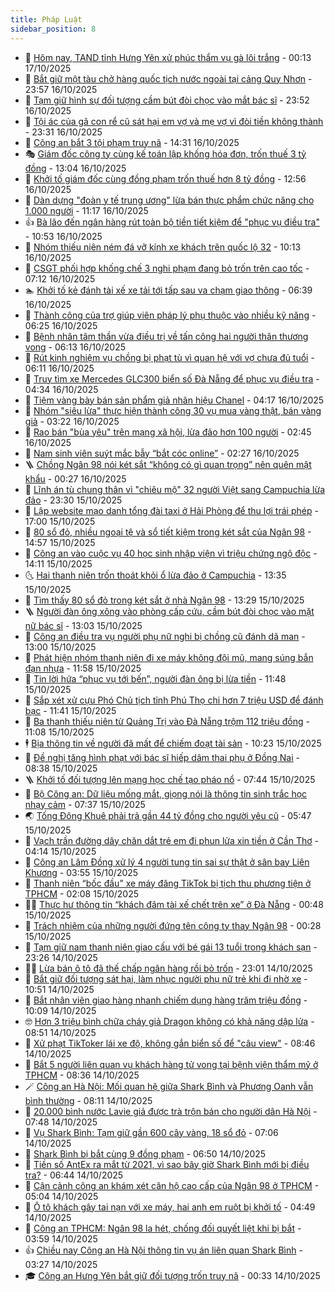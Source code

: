 ```yaml
---
title: Pháp Luật
sidebar_position: 8
---
```


<!-- dantri-phap-luat:START -->
- 🌊 [Hôm nay, TAND tỉnh Hưng Yên xử phúc thẩm vụ gà lôi trắng](https://dantri.com.vn/phap-luat/hom-nay-tand-tinh-hung-yen-xu-phuc-tham-vu-ga-loi-trang-20251017070311118.htm) - 00:13 17/10/2025
- 🐲 [Bắt giữ một tàu chở hàng quốc tịch nước ngoài tại cảng Quy Nhơn](https://dantri.com.vn/phap-luat/bat-giu-mot-tau-cho-hang-quoc-tich-nuoc-ngoai-tai-cang-quy-nhon-20251017063915723.htm) - 23:57 16/10/2025
- 🌁 [Tạm giữ hình sự đối tượng cầm bút đòi chọc vào mắt bác sĩ](https://dantri.com.vn/phap-luat/tam-giu-hinh-su-doi-tuong-cam-but-doi-choc-vao-mat-bac-si-20251016220758960.htm) - 23:52 16/10/2025
- 🎃 [Tội ác của gã con rể cũ sát hại em vợ và mẹ vợ vì đòi tiền không thành](https://dantri.com.vn/phap-luat/toi-ac-cua-ga-con-re-cu-sat-hai-em-vo-va-me-vo-vi-doi-tien-khong-thanh-20251017013140105.htm) - 23:31 16/10/2025
- 🦅 [Công an bắt 3 tội phạm truy nã](https://dantri.com.vn/phap-luat/cong-an-bat-3-toi-pham-truy-na-20251016181719327.htm) - 14:31 16/10/2025
- 🎭 [Giám đốc công ty cùng kế toán lập khống hóa đơn, trốn thuế 3 tỷ đồng](https://dantri.com.vn/phap-luat/giam-doc-cong-ty-cung-ke-toan-lap-khong-hoa-don-tron-thue-3-ty-dong-20251016185447175.htm) - 13:04 16/10/2025
- 🤗 [Khởi tố giám đốc cùng đồng phạm trốn thuế hơn 8 tỷ đồng](https://dantri.com.vn/phap-luat/khoi-to-giam-doc-cung-dong-pham-tron-thue-hon-8-ty-dong-20251016180717501.htm) - 12:56 16/10/2025
- 🚀 [Dàn dựng &quot;đoàn y tế trung ương&quot; lừa bán thực phẩm chức năng cho 1.000 người](https://dantri.com.vn/phap-luat/dan-dung-doan-y-te-trung-uong-lua-ban-thuc-pham-chuc-nang-cho-1000-nguoi-20251016171759159.htm) - 11:17 16/10/2025
- 👍 [Bà lão đến ngân hàng rút toàn bộ tiền tiết kiệm để &quot;phục vụ điều tra&quot;](https://dantri.com.vn/phap-luat/ba-lao-den-ngan-hang-rut-toan-bo-tien-tiet-kiem-de-phuc-vu-dieu-tra-20251016161345170.htm) - 10:53 16/10/2025
- 🧐 [Nhóm thiếu niên ném đá vỡ kính xe khách trên quốc lộ 32](https://dantri.com.vn/phap-luat/nhom-thieu-nien-nem-da-vo-kinh-xe-khach-tren-quoc-lo-32-20251016163221408.htm) - 10:13 16/10/2025
- 🫶 [CSGT phối hợp khống chế 3 nghi phạm đang bỏ trốn trên cao tốc](https://dantri.com.vn/phap-luat/csgt-phoi-hop-khong-che-3-nghi-pham-dang-bo-tron-tren-cao-toc-20251016134818192.htm) - 07:12 16/10/2025
- 🏊 [Khởi tố kẻ đánh tài xế xe tải tới tấp sau va chạm giao thông](https://dantri.com.vn/phap-luat/khoi-to-ke-danh-tai-xe-xe-tai-toi-tap-sau-va-cham-giao-thong-20251016115231512.htm) - 06:39 16/10/2025
- 🌋 [Thành công của trợ giúp viên pháp lý phụ thuộc vào nhiều kỹ năng](https://dantri.com.vn/phap-luat/thanh-cong-cua-tro-giup-vien-phap-ly-phu-thuoc-vao-nhieu-ky-nang-20251016120511894.htm) - 06:25 16/10/2025
- 👹 [Bệnh nhân tâm thần vừa điều trị về tấn công hai người thân thương vong](https://dantri.com.vn/phap-luat/benh-nhan-tam-than-vua-dieu-tri-ve-tan-cong-hai-nguoi-than-thuong-vong-20251016120336229.htm) - 06:13 16/10/2025
- 🫣 [Rút kinh nghiệm vụ chồng bị phạt tù vì quan hệ với vợ chưa đủ tuổi](https://dantri.com.vn/phap-luat/rut-kinh-nghiem-vu-chong-bi-phat-tu-vi-quan-he-voi-vo-chua-du-tuoi-20251016105915881.htm) - 06:11 16/10/2025
- 🎃 [Truy tìm xe Mercedes GLC300 biển số Đà Nẵng để phục vụ điều tra](https://dantri.com.vn/phap-luat/truy-tim-xe-mercedes-glc300-bien-so-da-nang-de-phuc-vu-dieu-tra-20251016112750711.htm) - 04:34 16/10/2025
- 🌝 [Tiệm vàng bày bán sản phẩm giả nhãn hiệu Chanel](https://dantri.com.vn/phap-luat/tiem-vang-bay-ban-san-pham-gia-nhan-hieu-chanel-20251016103507433.htm) - 04:17 16/10/2025
- 🚀 [Nhóm &quot;siêu lừa&quot; thực hiện thành công 30 vụ mua vàng thật, bán vàng giả](https://dantri.com.vn/phap-luat/nhom-sieu-lua-thuc-hien-thanh-cong-30-vu-mua-vang-that-ban-vang-gia-20251016101158954.htm) - 03:22 16/10/2025
- 🥷 [Rao bán &quot;bùa yêu&quot; trên mạng xã hội, lừa đảo hơn 100 người](https://dantri.com.vn/phap-luat/rao-ban-bua-yeu-tren-mang-xa-hoi-lua-dao-hon-100-nguoi-20251016093022805.htm) - 02:45 16/10/2025
- 👺 [Nam sinh viên suýt mắc bẫy “bắt cóc online”](https://dantri.com.vn/phap-luat/nam-sinh-vien-suyt-mac-bay-bat-coc-online-20251016072036905.htm) - 02:27 16/10/2025
- 🪜 [Chồng Ngân 98 nói két sắt “không có gì quan trọng” nên quên mật khẩu](https://dantri.com.vn/phap-luat/chong-ngan-98-noi-ket-sat-khong-co-gi-quan-trong-nen-quen-mat-khau-20251016000901821.htm) - 00:27 16/10/2025
- 🦄 [Lĩnh án tù chung thân vì &quot;chiêu mộ&quot; 32 người Việt sang Campuchia lừa đảo](https://dantri.com.vn/phap-luat/linh-an-tu-chung-than-vi-chieu-mo-32-nguoi-viet-sang-campuchia-lua-dao-20251015233642109.htm) - 23:30 15/10/2025
- 🦍 [Lập website mạo danh tổng đài taxi ở Hải Phòng để thu lợi trái phép](https://dantri.com.vn/phap-luat/lap-website-mao-danh-tong-dai-taxi-o-hai-phong-de-thu-loi-trai-phep-20251015233909779.htm) - 17:00 15/10/2025
- 🌁 [80 sổ đỏ, nhiều ngoại tệ và sổ tiết kiệm trong két sắt của Ngân 98](https://dantri.com.vn/phap-luat/80-so-do-nhieu-ngoai-te-va-so-tiet-kiem-trong-ket-sat-cua-ngan-98-20251015212931647.htm) - 14:57 15/10/2025
- 💯 [Công an vào cuộc vụ 40 học sinh nhập viện vì triệu chứng ngộ độc](https://dantri.com.vn/phap-luat/cong-an-vao-cuoc-vu-40-hoc-sinh-nhap-vien-vi-trieu-chung-ngo-doc-20251015204107857.htm) - 14:11 15/10/2025
- 🌜 [Hai thanh niên trốn thoát khỏi ổ lừa đảo ở Campuchia](https://dantri.com.vn/phap-luat/hai-thanh-nien-tron-thoat-khoi-o-lua-dao-o-campuchia-20251015195627296.htm) - 13:35 15/10/2025
- 👹 [Tìm thấy 80 sổ đỏ trong két sắt ở nhà Ngân 98](https://dantri.com.vn/phap-luat/tim-thay-80-so-do-trong-ket-sat-o-nha-ngan-98-20251015201746416.htm) - 13:29 15/10/2025
- 🪜 [Người đàn ông xông vào phòng cấp cứu, cầm bút đòi chọc vào mặt nữ bác sĩ](https://dantri.com.vn/phap-luat/nguoi-dan-ong-xong-vao-phong-cap-cuu-cam-but-doi-choc-vao-mat-nu-bac-si-20251015172408114.htm) - 13:03 15/10/2025
- 🦩 [Công an điều tra vụ người phụ nữ nghi bị chồng cũ đánh dã man](https://dantri.com.vn/phap-luat/cong-an-dieu-tra-vu-nguoi-phu-nu-nghi-bi-chong-cu-danh-da-man-20251015191906226.htm) - 13:00 15/10/2025
- 💂 [Phát hiện nhóm thanh niên đi xe máy không đội mũ, mang súng bắn đạn nhựa](https://dantri.com.vn/phap-luat/phat-hien-nhom-thanh-nien-di-xe-may-khong-doi-mu-mang-sung-ban-dan-nhua-20251015184517941.htm) - 11:58 15/10/2025
- 💃 [Tin lời hứa “phục vụ tới bến”, người đàn ông bị lừa tiền](https://dantri.com.vn/phap-luat/tin-loi-hua-phuc-vu-toi-ben-nguoi-dan-ong-bi-lua-tien-20251015183304678.htm) - 11:48 15/10/2025
- 🧐 [Sắp xét xử cựu Phó Chủ tịch tỉnh Phú Thọ chi hơn 7 triệu USD để đánh bạc](https://dantri.com.vn/phap-luat/sap-xet-xu-cuu-pho-chu-tich-tinh-phu-tho-chi-hon-7-trieu-usd-de-danh-bac-20251015183254638.htm) - 11:41 15/10/2025
- 🤗 [Ba thanh thiếu niên từ Quảng Trị vào Đà Nẵng trộm 112 triệu đồng](https://dantri.com.vn/phap-luat/ba-thanh-thieu-nien-tu-quang-tri-vao-da-nang-trom-112-trieu-dong-20251015175931946.htm) - 11:08 15/10/2025
- 🕴 [Bịa thông tin về người đã mất để chiếm đoạt tài sản](https://dantri.com.vn/phap-luat/bia-thong-tin-ve-nguoi-da-mat-de-chiem-doat-tai-san-20251015164825813.htm) - 10:23 15/10/2025
- 🐎 [Đề nghị tăng hình phạt với bác sĩ hiếp dâm thai phụ ở Đồng Nai](https://dantri.com.vn/phap-luat/de-nghi-tang-hinh-phat-voi-bac-si-hiep-dam-thai-phu-o-dong-nai-20251015150010681.htm) - 08:38 15/10/2025
- 🪜 [Khởi tố đối tượng lên mạng học chế tạo pháo nổ](https://dantri.com.vn/phap-luat/khoi-to-doi-tuong-len-mang-hoc-che-tao-phao-no-20251015143622573.htm) - 07:44 15/10/2025
- 🤭 [Bộ Công an: Dữ liệu mống mắt, giọng nói là thông tin sinh trắc học nhạy cảm](https://dantri.com.vn/phap-luat/bo-cong-an-du-lieu-mong-mat-giong-noi-la-thong-tin-sinh-trac-hoc-nhay-cam-20251015143021543.htm) - 07:37 15/10/2025
- 🌏 [Tống Đông Khuê phải trả gần 44 tỷ đồng cho người yêu cũ](https://dantri.com.vn/phap-luat/tong-dong-khue-phai-tra-gan-44-ty-dong-cho-nguoi-yeu-cu-20251015113348665.htm) - 05:47 15/10/2025
- 🎃 [Vạch trần đường dây chăn dắt trẻ em đi phun lửa xin tiền ở Cần Thơ](https://dantri.com.vn/phap-luat/vach-tran-duong-day-chan-dat-tre-em-di-phun-lua-xin-tien-o-can-tho-20251015105257973.htm) - 04:14 15/10/2025
- 🗽 [Công an Lâm Đồng xử lý 4 người tung tin sai sự thật ở sân bay Liên Khương](https://dantri.com.vn/phap-luat/cong-an-lam-dong-xu-ly-4-nguoi-tung-tin-sai-su-that-o-san-bay-lien-khuong-20251015101222440.htm) - 03:55 15/10/2025
- 🌁 [Thanh niên “bốc đầu” xe máy đăng TikTok bị tịch thu phương tiện ở TPHCM](https://dantri.com.vn/phap-luat/thanh-nien-boc-dau-xe-may-dang-tiktok-bi-tich-thu-phuong-tien-o-tphcm-20251015080818650.htm) - 02:08 15/10/2025
- 🧑‍💻 [Thực hư thông tin “khách đâm tài xế chết trên xe” ở Đà Nẵng](https://dantri.com.vn/phap-luat/thuc-hu-thong-tin-khach-dam-tai-xe-chet-tren-xe-o-da-nang-20251014230833184.htm) - 00:48 15/10/2025
- 🌮 [Trách nhiệm của những người đứng tên công ty thay Ngân 98](https://dantri.com.vn/phap-luat/trach-nhiem-cua-nhung-nguoi-dung-ten-cong-ty-thay-ngan-98-20251014085330328.htm) - 00:28 15/10/2025
- 🤗 [Tạm giữ nam thanh niên giao cấu với bé gái 13 tuổi trong khách sạn](https://dantri.com.vn/phap-luat/tam-giu-nam-thanh-nien-giao-cau-voi-be-gai-13-tuoi-trong-khach-san-20251014214829210.htm) - 23:26 14/10/2025
- 👨‍🏫 [Lừa bán ô tô đã thế chấp ngân hàng rồi bỏ trốn](https://dantri.com.vn/phap-luat/lua-ban-o-to-da-the-chap-ngan-hang-roi-bo-tron-20251014234652468.htm) - 23:01 14/10/2025
- 🎉 [Bắt giữ đối tượng sát hại, làm nhục người phụ nữ trẻ khi đi nhờ xe](https://dantri.com.vn/phap-luat/bat-giu-doi-tuong-sat-hai-lam-nhuc-nguoi-phu-nu-tre-khi-di-nho-xe-20251014170522535.htm) - 10:51 14/10/2025
- 🤗 [Bắt nhân viên giao hàng nhanh chiếm dụng hàng trăm triệu đồng](https://dantri.com.vn/phap-luat/bat-nhan-vien-giao-hang-nhanh-chiem-dung-hang-tram-trieu-dong-20251014163943195.htm) - 10:09 14/10/2025
- 🤓 [Hơn 3 triệu bình chữa cháy giả Dragon không có khả năng dập lửa](https://dantri.com.vn/phap-luat/hon-3-trieu-binh-chua-chay-gia-dragon-khong-co-kha-nang-dap-lua-20251014152113328.htm) - 08:51 14/10/2025
- 👹 [Xử phạt TikToker lái xe độ, không gắn biển số để &quot;câu view&quot;](https://dantri.com.vn/phap-luat/xu-phat-tiktoker-lai-xe-do-khong-gan-bien-so-de-cau-view-20251014145132780.htm) - 08:46 14/10/2025
- 🐘 [Bắt 5 người liên quan vụ khách hàng tử vong tại bệnh viện thẩm mỹ ở TPHCM](https://dantri.com.vn/phap-luat/bat-5-nguoi-lien-quan-vu-khach-hang-tu-vong-tai-benh-vien-tham-my-o-tphcm-20251014152809804.htm) - 08:36 14/10/2025
- 🪄 [Công an Hà Nội: Mối quan hệ giữa Shark Bình và Phương Oanh vẫn bình thường](https://dantri.com.vn/phap-luat/cong-an-ha-noi-moi-quan-he-giua-shark-binh-va-phuong-oanh-van-binh-thuong-20251014150314501.htm) - 08:11 14/10/2025
- 💄 [20.000 bình nước Lavie giả được trà trộn bán cho người dân Hà Nội](https://dantri.com.vn/phap-luat/20000-binh-nuoc-lavie-gia-duoc-tra-tron-ban-cho-nguoi-dan-ha-noi-20251014144359147.htm) - 07:48 14/10/2025
- 🐎 [Vụ Shark Bình: Tạm giữ gần 600 cây vàng, 18 sổ đỏ](https://dantri.com.vn/phap-luat/vu-shark-binh-tam-giu-gan-600-cay-vang-18-so-do-20251014135526484.htm) - 07:06 14/10/2025
- 💯 [Shark Bình bị bắt cùng 9 đồng phạm](https://dantri.com.vn/phap-luat/shark-binh-bi-bat-cung-9-dong-pham-20251014152234781.htm) - 06:50 14/10/2025
- 💯 [Tiền số AntEx ra mắt từ 2021, vì sao bây giờ Shark Bình mới bị điều tra?](https://dantri.com.vn/phap-luat/tien-so-antex-ra-mat-tu-2021-vi-sao-bay-gio-shark-binh-moi-bi-dieu-tra-20251014133310354.htm) - 06:44 14/10/2025
- 🌈 [Cận cảnh công an khám xét căn hộ cao cấp của Ngân 98 ở TPHCM](https://dantri.com.vn/phap-luat/can-canh-cong-an-kham-xet-can-ho-cao-cap-cua-ngan-98-o-tphcm-20251014112443237.htm) - 05:04 14/10/2025
- 🧠 [Ô tô khách gây tai nạn với xe máy, hai anh em ruột bị khởi tố](https://dantri.com.vn/phap-luat/o-to-khach-gay-tai-nan-voi-xe-may-hai-anh-em-ruot-bi-khoi-to-20251014114451152.htm) - 04:49 14/10/2025
- 🌈 [Công an TPHCM: Ngân 98 la hét, chống đối quyết liệt khi bị bắt](https://dantri.com.vn/phap-luat/cong-an-tphcm-ngan-98-la-het-chong-doi-quyet-liet-khi-bi-bat-20251014090003326.htm) - 03:59 14/10/2025
- 👍 [Chiều nay Công an Hà Nội thông tin vụ án liên quan Shark Bình](https://dantri.com.vn/phap-luat/chieu-nay-cong-an-ha-noi-thong-tin-vu-an-lien-quan-shark-binh-20251007161947641.htm) - 03:27 14/10/2025
- 🎓 [Công an Hưng Yên bắt giữ đối tượng trốn truy nã](https://dantri.com.vn/phap-luat/cong-an-hung-yen-bat-giu-doi-tuong-tron-truy-na-20251014070937486.htm) - 00:33 14/10/2025<!-- dantri-phap-luat:END -->
